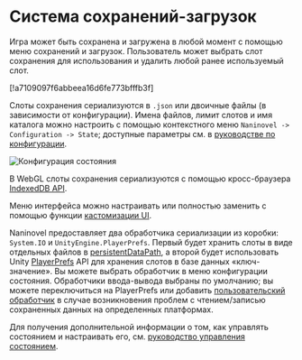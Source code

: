 # Система сохранений-загрузок

Игра может быть сохранена и загружена в любой момент с помощью меню сохранений и загрузок. Пользователь может выбрать слот сохранения для использования и удалить любой ранее используемый слот.

[!a7109097f6abbeea16d6fe773bfffb3f]

Слоты сохранения сериализуются в `.json` или двоичные файлы (в зависимости от конфигурации). Имена файлов, лимит слотов и имя каталога можно настроить с помощью контекстного меню `Naninovel -> Configuration -> State`; доступные параметры см. в [руководстве по конфигурации](/ru/guide/configuration.md#state).

![Конфигурация состояния](https://i.gyazo.com/f9a2462d19eb228224f1dcd5302d6b1c.png)

В WebGL слоты сохранения сериализуются с помощью кросс-браузера [IndexedDB API](https://en.wikipedia.org/wiki/Indexed_Database_API).

Меню интерфейса можно настраивать или полностью заменить с помощью функции [кастомизации UI](/guide/user-interface.md#ui-customization).

Naninovel предоставляет два обработчика сериализации из коробки: `System.IO` и `UnityEngine.PlayerPrefs`. Первый будет хранить слоты в виде отдельных файлов в [persistentDataPath](https://docs.unity3d.com/ScriptReference/Application-persistentDataPath.html), а второй будет использовать Unity [PlayerPrefs](https://docs.unity3d.com/ScriptReference/PlayerPrefs.html) API для хранения слотов в базе данных «ключ-значение». Вы можете выбрать обработчик в меню конфигурации состояния. Обработчики ввода-вывода выбраны по умолчанию; вы можете переключиться на PlayerPrefs или добавить [пользовательский обработчик](/ru/guide/state-management.md#custom-serialization-handlers) в случае возникновения проблем с чтением/записью сохраненных данных на определенных платформах.

Для получения дополнительной информации о том, как управлять состоянием и настраивать его, см. [руководство управления состоянием](/ru/guide/state-management.md).